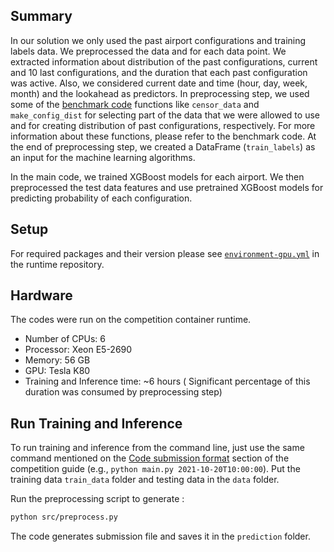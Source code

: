 ## Summary

In our solution we only used the past airport configurations and training labels data. We preprocessed the data and for each data point. We extracted information about distribution of the past configurations, current and 10 last configurations, and the duration that each past configuration was active. Also, we considered current date and time (hour, day, week, month) and the lookahead as predictors. In preprocessing step, we used some of the [benchmark code](https://www.drivendata.co/blog/airport-configuration-benchmark/) functions like `censor_data` and `make_config_dist` for selecting part of the data that we were allowed to use and for creating distribution of past configurations, respectively. For more information about these functions, please refer to the benchmark code. At the end of preprocessing step, we created a DataFrame (`train_labels`) as an input for the machine learning algorithms.

In the main code, we trained XGBoost models for each airport. We then preprocessed the test data features and use pretrained XGBoost models for predicting probability of each configuration. 

## Setup

For required packages and their version please see [`environment-gpu.yml`](https://github.com/drivendataorg/nasa-airport-config-runtime/blob/main/runtime/environment-gpu.yml) in the runtime repository.

## Hardware

The codes were run on the competition container runtime.

- Number of CPUs: 6
- Processor: Xeon E5-2690
- Memory: 56 GB
- GPU: Tesla K80
- Training and Inference time: ~6 hours ( Significant percentage of this duration was consumed by preprocessing step)

## Run Training and Inference

To run training and inference from the command line, just use the same command mentioned on the [Code submission format](https://www.drivendata.org/competitions/92/competition-nasa-airport-configuration-prescreened/page/442/) section of the competition guide (e.g., `python main.py 2021-10-20T10:00:00`). Put the training data `train_data` folder and testing data in the `data` folder.

Run the preprocessing script to generate :

```bash
python src/preprocess.py
```

The code generates submission file and saves it in the `prediction` folder.
